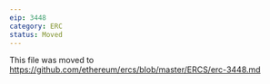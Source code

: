 ```yaml
---
eip: 3448
category: ERC
status: Moved
---
```


This file was moved to https://github.com/ethereum/ercs/blob/master/ERCS/erc-3448.md
